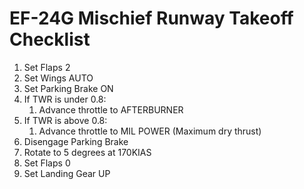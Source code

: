 # EF-24G Mischief Runway Takeoff Checklist

1. Set Flaps 2
2. Set Wings AUTO
3. Set Parking Brake ON
4. If TWR is under 0.8:
   1. Advance throttle to AFTERBURNER
5. If TWR is above 0.8:
   1. Advance throttle to MIL POWER (Maximum dry thrust)
6. Disengage Parking Brake
7. Rotate to 5 degrees at 170KIAS
8. Set Flaps 0
9. Set Landing Gear UP
